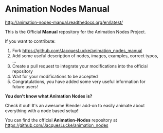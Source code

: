 Animation Nodes Manual
======================

http://animation-nodes-manual.readthedocs.org/en/latest/

This is the Official **Manual** repository for the Animation Nodes Project.

If you want to contribute:

1. Fork https://github.com/JacquesLucke/animation_nodes_manual
2. Add some useful description of nodes, images, examples, correct typos, ...
3. Create a pull request to integrate your modifications into the official repository
4. Wait for your modifications to be accepted
5. Congratulations, you have added some very useful information for future users!


**You don't know what Animation Nodes is?**

Check it out! It's an awesome Blender add-on to easily animate about everything with a node based setup!

You can find the official **Animation-Nodes** repository at
https://github.com/JacquesLucke/animation_nodes
